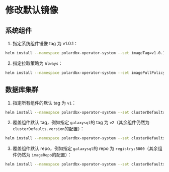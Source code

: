 修改默认镜像
========
## 系统组件
1. 指定系统组件镜像 tag 为 v1.0.1：

```bash
helm install --namespace polardbx-operator-system --set imageTag=v1.0.1 polardbx-operator polardbx/polardbx-operator
```

2. 指定拉取策略为 `Always`：

```bash
helm install --namespace polardbx-operator-system --set imagePullPolicy=Always polardbx-operator polardbx/polardbx-operator
```

## 数据库集群

1. 指定所有组件的默认 tag 为 `v1`：

```bash
helm install --namespace polardbx-operator-system --set clusterDefaults.version=v1 polardbx-operator polardbx/polardbx-operator
```

2. 覆盖组件默认 tag，例如指定 `galaxysql`的 tag 为 `v2`（其余组件仍然为 `clusterDefaults.version`的配置）：

```bash
helm install --namespace polardbx-operator-system --set clusterDefaults.galaxysql=galaxysql:v2 polardbx-operator polardbx/polardbx-operator
```

3. 覆盖组件默认 repo，例如指定 `galaxysql`的 repo 为 `registry:5000`（其余组件仍然为 `imageRepo`的配置）：

```bash
helm install --namespace polardbx-operator-system --set clusterDefaults.galaxysql=registry:5000/galaxysql polardbx-operator polardbx/polardbx-operator
```
